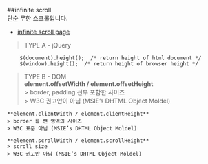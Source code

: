 ##infinite scroll  
단순 무한 스크롤입니다.  

- <a href="http://smilesol85.github.io/dev/infinite_scroll/infinite_scroll.html" target="_blank">infinite scroll page</a>  

> TYPE A - jQuery  

        $(document).height();  /* return height of html document */
        $(window).height();  /* return height of browser height */

> TYPE B - DOM  
    **element.offsetWidth / element.offsetHeight**  
    > border, padding 전부 포함한 사이즈  
    > W3C 권고안이 아님 (MSIE’s DHTML Object Moldel)  
      
    **element.clientWidth / element.clientHeight**  
    > border 를 뺀 영역의 사이즈  
    > W3C 표준 아님 (MSIE’s DHTML Object Moldel)  
      
    **element.scrollWidth / element.scrollHeight**  
    > scroll size  
    > W3C 권고안 아님 (MSIE’s DHTML Object Moldel)  